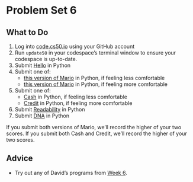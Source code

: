 # Problem Set 6
## What to Do
1. Log into [code.cs50.io](https://code.cs50.io/) using your GitHub account
2. Run `update50` in your codespace’s terminal window to ensure your codespace is up-to-date.
3. Submit [Hello](https://cs50.harvard.edu/x/2022/psets/6/hello/) in Python
4. Submit one of:
   - [this version of Mario](https://cs50.harvard.edu/x/2022/psets/6/mario/less/) in Python, if feeling less comfortable
   - [this version of Mario](https://cs50.harvard.edu/x/2022/psets/6/mario/more/) in Python, if feeling more comfortable
5. Submit one of:
   - [Cash](https://cs50.harvard.edu/x/2022/psets/6/cash/) in Python, if feeling less comfortable
   - [Credit](https://cs50.harvard.edu/x/2022/psets/6/credit/) in Python, if feeling more comfortable
6. Submit [Readability](https://cs50.harvard.edu/x/2022/psets/6/readability/) in Python
7. Submit [DNA](https://cs50.harvard.edu/x/2022/psets/6/dna/) in Python

If you submit both versions of Mario, we’ll record the higher of your two scores. If you submit both Cash and Credit, we’ll record the higher of your two scores.

## Advice
- Try out any of David’s programs from [Week 6](https://cs50.harvard.edu/x/2022/weeks/6/).
